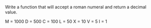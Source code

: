 Write a function that will accept a roman numeral and return a decimal value.

M = 1000
D = 500
C = 100
L = 50
X = 10
V = 5
I = 1
